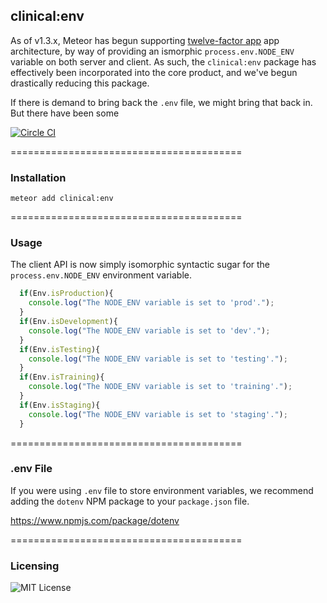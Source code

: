 ## clinical:env  


As of v1.3.x, Meteor has begun supporting [twelve-factor app](http://www.12factor.net/) app architecture, by way of providing an ismorphic `process.env.NODE_ENV` variable on both server and client.  As such, the `clinical:env` package has effectively been incorporated into the core product, and we've begun drastically reducing this package.  

If there is demand to bring back the `.env` file, we might bring that back in.  But there have been some

[![Circle CI](https://circleci.com/gh/clinical-meteor/env/tree/master.svg?style=svg)](https://circleci.com/gh/clinical-meteor/env/tree/master)

========================================
### Installation

``meteor add clinical:env``


========================================
### Usage

The client API is now simply isomorphic syntactic sugar for the  ``process.env.NODE_ENV`` environment variable.  

```javascript
  if(Env.isProduction){
    console.log("The NODE_ENV variable is set to 'prod'.");
  }
  if(Env.isDevelopment){
    console.log("The NODE_ENV variable is set to 'dev'.");
  }
  if(Env.isTesting){
    console.log("The NODE_ENV variable is set to 'testing'.");
  }
  if(Env.isTraining){
    console.log("The NODE_ENV variable is set to 'training'.");
  }
  if(Env.isStaging){
    console.log("The NODE_ENV variable is set to 'staging'.");
  }
```

========================================
### .env File

If you were using `.env` file to store environment variables, we recommend adding the `dotenv` NPM package to your `package.json` file.

https://www.npmjs.com/package/dotenv


========================================
### Licensing  

![MIT License](https://img.shields.io/badge/license-MIT-blue.svg)
